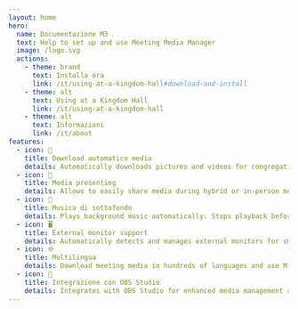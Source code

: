 ```yaml
---
layout: home
hero:
  name: Documentazione M3
  text: Help to set up and use Meeting Media Manager
  image: /logo.svg
  actions:
    - theme: brand
      text: Installa ora
      link: /it/using-at-a-kingdom-hall#download-and-install
    - theme: alt
      text: Using at a Kingdom Hall
      link: /it/using-at-a-kingdom-hall
    - theme: alt
      text: Informazioni
      link: /it/about
features:
  - icon: 🚀
    title: Download automatico media
    details: Automatically downloads pictures and videos for congregation meetings in any language available on the official website of Jehovah's Witnesses.
  - icon: 🎦
    title: Media presenting
    details: Allows to easily share media during hybrid or in-person meetings.
  - icon: 🎵
    title: Musica di sottofondo
    details: Plays background music automatically. Stops playback before the meeting starts. Background music can be restarted in one click after the meeting.
  - icon: 🖥️
    title: External monitor support
    details: Automatically detects and manages external monitors for smooth media presentations.
  - icon: 🌐
    title: Multilingua
    details: Download meeting media in hundreds of languages and use M³'s interface in any of the many available languages.
  - icon: 🧩
    title: Integrazione con OBS Studio
    details: Integrates with OBS Studio for enhanced media management and presenting capabilities.
---
```

